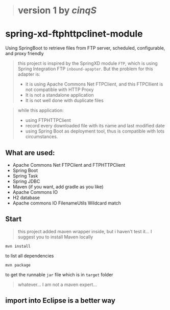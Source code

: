> # version 1 by _cinqS_

# spring-xd-ftphttpclinet-module

Using SpringBoot to retrieve files from FTP server, scheduled, configurable, and proxy friendly

> this project is inspired by the SpringXD module `FTP`, which is using Spring Integration FTP `inbound-apapter`. But the problem for this adapter is:
>
>  - it is using Apache Commons Net FTPClient, and this FTPCllient is not compatible with HTTP Proxy
>  - It is not a standalone application
>  - It is not well done with duplicate files

> while this application:
>
>  - using FTPHTTPClient
>  - record every downloaded file with its name and last modified date
>  - using Spring Boot as deployment tool, thus is compatible with lots circumstances.

## What are used:

- Apache Commons Net FTPClient and FTPHTTPClient
- Spring Boot
- Spring Task
- Spring JDBC
- Maven (if you want, add gradle as you like)
- Apache Commons IO
- H2 database
- Apache commons IO FilenameUtils Wildcard match

## Start

> this project added maven wrapper inside, but i haven't test it... I suggest you to install Maven locally

    mvn install
    
to list all dependencies

    mvn package
    
to get the runnable `jar` file which is in `target` folder

> whatever... I am not a maven expert...

## import into Eclipse is a better way